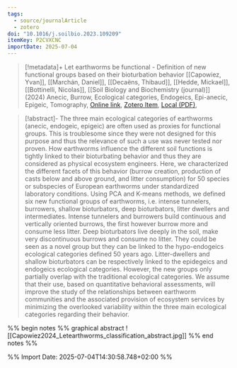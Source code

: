 ```yaml
---
tags:
  - source/journalArticle
  - zotero
doi: "10.1016/j.soilbio.2023.109209"
itemKey: P2CVXCNC
importDate: 2025-07-04
---
```

>[!metadata]+
> Let earthworms be functional - Definition of new functional groups based on their bioturbation behavior
> [[Capowiez, Yvan]], [[Marchán, Daniel]], [[Decaëns, Thibaud]], [[Hedde, Mickael]], [[Bottinelli, Nicolas]], 
> [[Soil Biology and Biochemistry (journal)]] (2024)
> Anecic, Burrow, Ecological categories, Endogeics, Epi-anecic, Epigeic, Tomography, 
> [Online link](https://www.sciencedirect.com/science/article/pii/S0038071723002717), [Zotero Item](zotero://select/library/items/P2CVXCNC), [Local (PDF)](file://C:/Users/aburg/Documents/references/zotero/storage/6VRLA372/Capowiez2024_Letearthwormsa.pdf), 

>[!abstract]-
>The three main ecological categories of earthworms (anecic, endogeic, epigeic) are often used as proxies for functional groups. This is troublesome since they were not designed for this purpose and thus the relevance of such a use was never tested nor proven. How earthworms influence the different soil functions is tightly linked to their bioturbating behavior and thus they are considered as physical ecosystem engineers. Here, we characterized the different facets of this behavior (burrow creation, production of casts below and above ground, and litter consumption) for 50 species or subspecies of European earthworms under standardized laboratory conditions. Using PCA and K-means methods, we defined six new functional groups of earthworms, i.e. intense tunnelers, burrowers, shallow bioturbators, deep bioturbators, litter dwellers and intermediates. Intense tunnelers and burrowers build continuous and vertically oriented burrows, the first however burrow more and consume less litter. Deep bioturbators live deeply in the soil, make very discontinuous burrows and consume no litter. They could be seen as a novel group but they can be linked to the hypo-endogeics ecological categories defined 50 years ago. Litter-dwellers and shallow bioturbators can be respectively linked to the epidegeics and endogeics ecological categories. However, the new groups only partially overlap with the traditional ecological categories. We assume that their use, based on quantitative behavioral assessments, will improve the study of the relationships between earthworm communities and the associated provision of ecosystem services by minimizing the overlooked variability within the three main ecological categories regarding their behavior.

%% begin notes %%
graphical abstract
![[Capowiez2024_Letearthworms_classification_abstract.jpg]]
%% end notes %%

%% Import Date: 2025-07-04T14:30:58.748+02:00 %%
